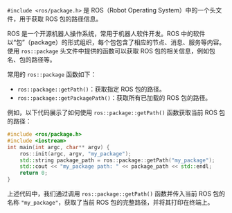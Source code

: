 `#include <ros/package.h>` 是 ROS（Robot Operating System）中的一个头文件，用于获取 ROS 包的路径信息。

ROS 是一个开源机器人操作系统，常用于机器人软件开发。ROS 中的软件以“包”（package）的形式组织，每个包包含了相应的节点、消息、服务等内容。使用 `ros::package` 头文件中提供的函数可以获取 ROS 包的相关信息，例如包名、包的路径等。

常用的 `ros::package` 函数如下：

- `ros::package::getPath()`：获取指定 ROS 包的路径。
- `ros::package::getPackagePath()`：获取所有已加载的 ROS 包的路径。

例如，以下代码展示了如何使用 `ros::package::getPath()` 函数获取当前 ROS 包的路径：

```cpp
#include <ros/package.h>
#include <iostream>
int main(int argc, char** argv) {
    ros::init(argc, argv, "my_package");
    std::string package_path = ros::package::getPath("my_package");
    std::cout << "my_package path: " << package_path << std::endl;
    return 0;
}
```

上述代码中，我们通过调用 `ros::package::getPath()` 函数并传入当前 ROS 包的名称 `"my_package"`，获取了当前 ROS 包的完整路径，并将其打印在终端上。